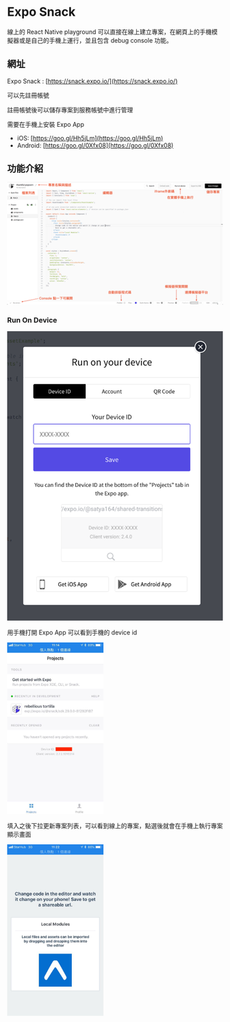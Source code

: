 # Expo Snack

線上的 React Native playground
可以直接在線上建立專案，在網頁上的手機模擬器或是自己的手機上運行，並且包含 debug console 功能。

## 網址

Expo Snack : [https://snack.expo.io/](https://snack.expo.io/)

可以先註冊帳號

註冊帳號後可以儲存專案到服務帳號中進行管理

需要在手機上安裝 Expo App

- iOS: [https://goo.gl/Hh5jLm](https://goo.gl/Hh5jLm)
- Android: [https://goo.gl/0Xfx08](https://goo.gl/0Xfx08)

## 功能介紹

![assets/expo-snack-guide.png](assets/expo-snack-guide.png)

### Run On Device

![assets/run-on-device.png](assets/run-on-device.png)

用手機打開 Expo App 可以看到手機的 device id

<img src="assets/expo-app-deviceId.jpg" width="auto" height="400" />

填入之後下拉更新專案列表，可以看到線上的專案，點選後就會在手機上執行專案顯示畫面

<img src="assets/expo-success.jpg" width="auto" height="400" />